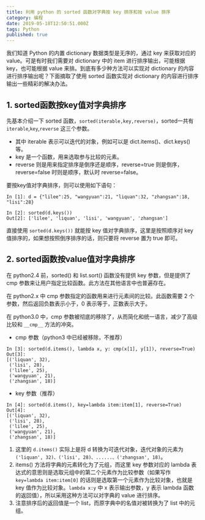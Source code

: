 ```yaml
---
title: 利用 python 的 sorted 函数对字典按 key 排序和按 value 排序
category: 编程
date: 2019-05-18T12:50:51.000Z
tags: Python
published: true
---
```


我们知道 Python 的内置 dictionary 数据类型是无序的，通过 key 来获取对应的 value。可是有时我们需要对 dictionary 中的 item 进行排序输出，可能根据 key，也可能根据 value 来排。到底有多少种方法可以实现对 dictionary 的内容进行排序输出呢？下面摘取了使用 sorted 函数实现对 dictionary 的内容进行排序输出一些精彩的解决办法。

<a name="5502fb94"></a>
## 1. sorted函数按key值对字典排序

先基本介绍一下 sorted 函数，`sorted(iterable,key,reverse)`，sorted一共有 `iterable`,`key`,`reverse` 这三个参数。

- 其中 iterable 表示可以迭代的对象，例如可以是 dict.items()、dict.keys()等。
- key 是一个函数，用来选取参与比较的元素。
- reverse 则是用来指定排序是倒序还是顺序，reverse=true 则是倒序，reverse=false 时则是顺序，默认时 reverse=false。

要按key值对字典排序，则可以使用如下语句：
```
In [1]: d = {"lilee":25, "wangyuan":21, "liquan":32, "zhangsan":18, "lisi":28}

In [2]: sorted(d.keys())
Out[2]: ['lilee', 'liquan', 'lisi', 'wangyuan', 'zhangsan']
```

直接使用 `sorted(d.keys())` 就能按 key 值对字典排序，这里是按照顺序对 key 值排序的，如果想按照倒序排序的话，则只要将 reverse 置为 true 即可。

<a name="f602d254"></a>
## 2. sorted函数按value值对字典排序

在 python2.4 前，sorted() 和 list.sort() 函数没有提供 key 参数，但是提供了 cmp 参数来让用户指定比较函数。此方法在其他语言中也普遍存在。

在 python2.x 中 cmp 参数指定的函数用来进行元素间的比较。此函数需要 2 个参数，然后返回负数表示小于，0 表示等于，正数表示大于。

在 python3.0 中，cmp 参数被彻底的移除了，从而简化和统一语言，减少了高级比较和 `__cmp__` 方法的冲突。

- cmp 参数（python3 中已经被移除，不推荐）
```
In [3]: sorted(d.items(), lambda x, y: cmp(x[1], y[1]), reverse=True)
Out[3]: 
[('liquan', 32),
 ('lisi', 28),
 ('lilee', 25),
 ('wangyuan', 21),
 ('zhangsan', 18)]
```

- key 参数（推荐）
```
In [4]: sorted(d.items(), key=lambda item:item[1], reverse=True)
Out[4]: 
[('liquan', 32),
 ('lisi', 28),
 ('lilee', 25),
 ('wangyuan', 21),
 ('zhangsan', 18)]
```

1. 这里的 `d.items()` 实际上是将 d 转换为可迭代对象，迭代对象的元素为 `('liquan', 32)、('lisi', 28)、......、('zhangsan', 18)`。
1. items() 方法将字典的元素转化为了元组，而这里 key 参数对应的 lambda 表达式的意思则是选取元组中的第二个元素作为比较参数（如果写作 `key=lambda item:item[0]` 的话则是选取第一个元素作为比较对象，也就是 key 值作为比较对象。`lambda x:y` 中 x 表示输出参数，y 表示 lambda 函数的返回值），所以采用这种方法可以对字典的 value 进行排序。
1. 注意排序后的返回值是一个 list，而原字典中的名值对被转换为了 list 中的元组。
